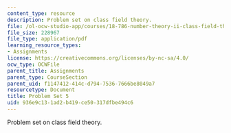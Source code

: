 ```yaml
---
content_type: resource
description: Problem set on class field theory.
file: /ol-ocw-studio-app/courses/18-786-number-theory-ii-class-field-theory-spring-2016/936e9c131ad2b419ce50317dfbe494c6_MIT18_786S16_pset5.pdf
file_size: 228967
file_type: application/pdf
learning_resource_types:
- Assignments
license: https://creativecommons.org/licenses/by-nc-sa/4.0/
ocw_type: OCWFile
parent_title: Assignments
parent_type: CourseSection
parent_uid: f1147412-414c-d794-7536-7666be8049a7
resourcetype: Document
title: Problem Set 5
uid: 936e9c13-1ad2-b419-ce50-317dfbe494c6
---
```

Problem set on class field theory.